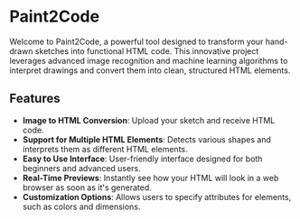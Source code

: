 # Paint2Code

Welcome to Paint2Code, a powerful tool designed to transform your hand-drawn sketches into functional HTML code. This innovative project leverages advanced image recognition and machine learning algorithms to interpret drawings and convert them into clean, structured HTML elements.

## Features

- **Image to HTML Conversion**: Upload your sketch and receive HTML code.
- **Support for Multiple HTML Elements**: Detects various shapes and interprets them as different HTML elements.
- **Easy to Use Interface**: User-friendly interface designed for both beginners and advanced users.
- **Real-Time Previews**: Instantly see how your HTML will look in a web browser as soon as it's generated.
- **Customization Options**: Allows users to specify attributes for elements, such as colors and dimensions.
